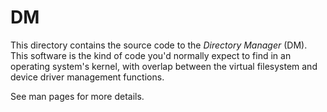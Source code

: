 # DM

This directory contains the source code to the *Directory Manager* (DM).
This software is the kind of code you'd normally expect to find in an operating system's kernel,
with overlap between the virtual filesystem and device driver management functions.

See man pages for more details.

